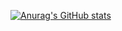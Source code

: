 [![Anurag's GitHub stats](https://github-readme-stats.vercel.app/api?username=paulsumit1993)](https://github.com/anuraghazra/github-readme-stats)
